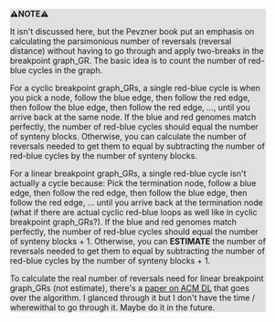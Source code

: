 <div style="margin:2em; background-color: #e0e0e0;">

<strong>⚠️NOTE️️️⚠️</strong>

It isn't discussed here, but the Pevzner book put an emphasis on calculating the parsimonious number of reversals (reversal distance) without having to go through and apply two-breaks in the breakpoint graph_GR. The basic idea is to count the number of red-blue cycles in the graph.

For a cyclic breakpoint graph_GRs, a single red-blue cycle is when you pick a node, follow the blue edge, then follow the red edge, then follow the blue edge, then follow the red edge, ..., until you arrive back at the same node. If the blue and red genomes match perfectly, the number of red-blue cycles should equal the number of synteny blocks. Otherwise, you can calculate the number of reversals needed to get them to equal by subtracting the number of red-blue cycles by the number of synteny blocks.

For a linear breakpoint graph_GRs, a single red-blue cycle isn't actually a cycle because: Pick the termination node, follow a blue edge, then follow the red edge, then follow the blue edge, then follow the red edge, ... until you arrive back at the termination node (what if there are actual cyclic red-blue loops as well like in cyclic breakpoint graph_GRs?). If the blue and red genomes match perfectly, the number of red-blue cycles should equal the number of synteny blocks + 1. Otherwise, you can **ESTIMATE** the number of reversals needed to get them to equal by subtracting the number of red-blue cycles by the number of synteny blocks + 1.

To calculate the real number of reversals need for linear breakpoint graph_GRs (not estimate), there's a [paper on ACM DL](https://dl.acm.org/doi/10.1145/300515.300516) that goes over the algorithm. I glanced through it but I don't have the time / wherewithal to go through it. Maybe do it in the future.
</div>

